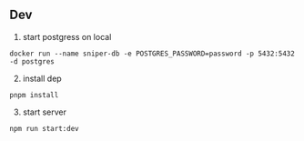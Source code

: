 ## Dev

1. start postgress on local

```
docker run --name sniper-db -e POSTGRES_PASSWORD=password -p 5432:5432 -d postgres
```

2. install dep
```
pnpm install
```

3. start server
```
npm run start:dev
```
